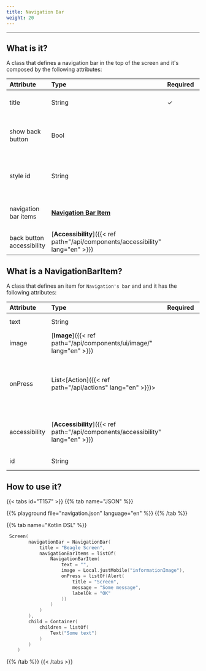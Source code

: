 ```yaml
---
title: Navigation Bar
weight: 20
---
```


---

## **What is it?**

A class that defines a navigation bar in the top of the screen and it's composed by the following attributes:

| **Attribute**             | **Type**                                                | Required | Definition                                                                   |
| :------------------------ | :------------------------------------------------------ | :------- | :--------------------------------------------------------------------------- |
| title                     | String                                                  | ✓        | Title for the action/navigation's bar.                                       |
| show back button          | Bool                                                    |          | Enables the return bottom on the action/navigation's bar. Default is `true`. |
| style id                  | String                                                  |          | Allows local customization for the action/navigation's bar.                  |
| navigation bar items      | [**Navigation Bar Item**](#what-is-a-navigationbaritem) |          | Defines an item's list for the action/navigation's bar.                      |
| back button accessibility | [**Accessibility**]({{< ref path="/api/components/accessibility" lang="en" >}})            |          | Accessibility's informations of the backButton.                              |

## What is a NavigationBarItem?

A class that defines an item for `Navigation's bar` and and it has the following attributes:

| **Attribute** | **Type**                                     | Required | Definition                                                          |
| :------------ | :------------------------------------------- | :------- | :------------------------------------------------------------------ |
| text          | String                                       |          | Title for the bar's item.                                           |
| image         | [**Image**]({{< ref path="/api/components/ui/image/" lang="en" >}})  |          | Image for the bar's item.                                           |
| onPress        | List&lt;[Action]({{< ref path="/api/actions" lang="en" >}})&gt;             |          | List of actions that can be done when you click on the navigations bar item. |
| accessibility | [**Accessibility**]({{< ref path="/api/components/accessibility" lang="en" >}}) |          | Accessibiliy's options for the navigation item.                     |
| id            | String                                       |          | Component's identifier.                                             |

## **How to use it?**

{{< tabs id="T157" >}}
{{% tab name="JSON" %}}

<!-- json-playground:navigation.json
{
   "_beagleComponent_":"beagle:screenComponent",
   "navigationBar":{
      "title":"Beagle Screen",
      "showBackButton":true,
      "navigationBarItems":[
         {
            "_beagleComponent_":"beagle:navigationBarItem",
            "text":"",
            "image":{
               "_beagleImagePath_":"local",
               "mobileId":"informationImage"
            },
            "onPress":[{
               "_beagleAction_":"beagle:alert",
               "title":"Screen",
               "message":"Some message",
               "labelOk":"OK"
            }]
         }
      ]
   },
   "child":{
      "_beagleComponent_":"beagle:container",
      "children":[
         {
            "_beagleComponent_":"beagle:text",
            "text":"Some text"
         }
      ]
   }
}
-->

{{% playground file="navigation.json" language="en" %}}
{{% /tab %}}

{{% tab name="Kotlin DSL" %}}

```kotlin
 Screen(
        navigationBar = NavigationBar(
            title = "Beagle Screen",
            navigationBarItems = listOf(
                NavigationBarItem(
                    text = "",
                    image = Local.justMobile("informationImage"),
                    onPress = listOf(Alert(
                        title = "Screen",
                        message = "Some message",
                        labelOk = "OK"
                    ))
                )
            )
        ),
        child = Container(
            children = listOf(
                Text("Some text")
            )
        )
    )
```

{{% /tab %}}
{{< /tabs >}}
